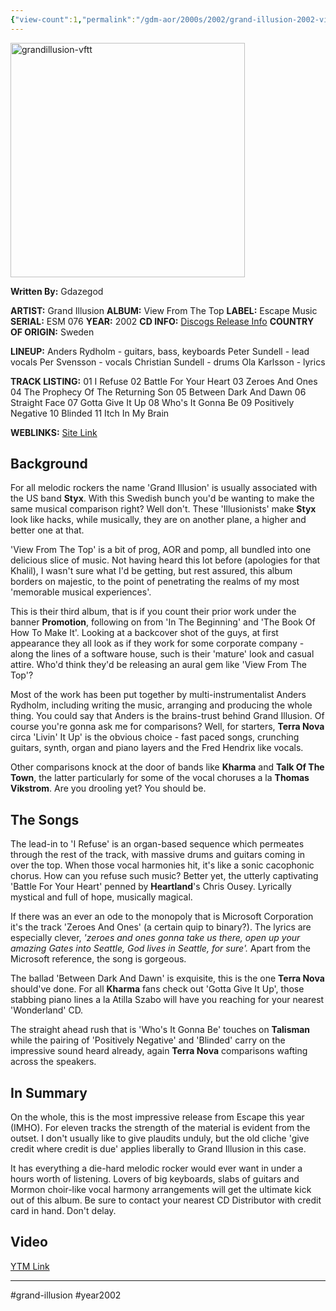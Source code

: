 ```yaml
---
{"view-count":1,"permalink":"/gdm-aor/2000s/2002/grand-illusion-2002-view-from-the-top/","dg-publish":true,"dgPassFrontmatter":true,"noteIcon":"","created":"2025-07-17T12:44:24.380+12:00","updated":"2025-07-16T13:37:10.679+12:00"}
---
```



<img src="https://i.ibb.co/84QYMqFB/grandillusion-vftt.jpg" alt="grandillusion-vftt" border="0" height="375" width="375">

**Written By:** Gdazegod

**ARTIST:** Grand Illusion
**ALBUM:** View From The Top
**LABEL:** Escape Music
**SERIAL:** ESM 076
**YEAR:** 2002
**CD INFO:** [Discogs Release Info](https://www.discogs.com/master/766549-Grand-Illusion-View-From-The-Top)
**COUNTRY OF ORIGIN:** Sweden

**LINEUP:**
Anders Rydholm - guitars, bass, keyboards
Peter Sundell - lead vocals
Per Svensson - vocals
Christian Sundell - drums
Ola Karlsson - lyrics

**TRACK LISTING:**
01 I Refuse
02 Battle For Your Heart
03 Zeroes And Ones
04 The Prophecy Of The Returning Son
05 Between Dark And Dawn
06 Straight Face
07 Gotta Give It Up
08 Who's It Gonna Be
09 Positively Negative
10 Blinded
11 Itch In My Brain

**WEBLINKS:**
[Site Link](https://www.grand-illusion.se/)

## Background
For all melodic rockers the name 'Grand Illusion' is usually associated with the US band **Styx**. With this Swedish bunch you'd be wanting to make the same musical comparison right? Well don't. These 'Illusionists' make **Styx** look like hacks, while musically, they are on another plane, a higher and better one at that.

'View From The Top' is a bit of prog, AOR and pomp, all bundled into one delicious slice of music. Not having heard this lot before (apologies for that Khalil), I wasn't sure what I'd be getting, but rest assured, this album borders on majestic, to the point of penetrating the realms of my most 'memorable musical experiences'.

This is their third album, that is if you count their prior work under the banner **Promotion**, following on from 'In The Beginning' and 'The Book Of How To Make It'. Looking at a backcover shot of the guys, at first appearance they all look as if they work for some corporate company - along the lines of a software house, such is their 'mature' look and casual attire. Who'd think they'd be releasing an aural gem like 'View From The Top'?

Most of the work has been put together by multi-instrumentalist Anders Rydholm, including writing the music, arranging and producing the whole thing. You could say that Anders is the brains-trust behind Grand Illusion. Of course you're gonna ask me for comparisons? Well, for starters, **Terra Nova** circa 'Livin' It Up' is the obvious choice - fast paced songs, crunching guitars, synth, organ and piano layers and the Fred Hendrix like vocals.

Other comparisons knock at the door of bands like **Kharma** and **Talk Of The Town**, the latter particularly for some of the vocal choruses a la **Thomas Vikstrom**. Are you drooling yet? You should be.

## The Songs
The lead-in to 'I Refuse' is an organ-based sequence which permeates through the rest of the track, with massive drums and guitars coming in over the top. When those vocal harmonies hit, it's like a sonic cacophonic chorus. How can you refuse such music? Better yet, the utterly captivating 'Battle For Your Heart' penned by **Heartland**'s Chris Ousey. Lyrically mystical and full of hope, musically magical.

If there was an ever an ode to the monopoly that is Microsoft Corporation it's the track 'Zeroes And Ones' (a certain quip to binary?). The lyrics are especially clever, _'zeroes and ones gonna take us there, open up your amazing Gates into Seattle, God lives in Seattle, for sure'._ Apart from the Microsoft reference, the song is gorgeous.

The ballad 'Between Dark And Dawn' is exquisite, this is the one **Terra Nova** should've done. For all **Kharma** fans check out 'Gotta Give It Up', those stabbing piano lines a la Atilla Szabo will have you reaching for your nearest 'Wonderland' CD.

The straight ahead rush that is 'Who's It Gonna Be' touches on **Talisman** while the pairing of 'Positively Negative' and 'Blinded' carry on the impressive sound heard already, again **Terra Nova** comparisons wafting across the speakers.

## In Summary
On the whole, this is the most impressive release from Escape this year (IMHO). For eleven tracks the strength of the material is evident from the outset. I don't usually like to give plaudits unduly, but the old cliche 'give credit where credit is due' applies liberally to Grand Illusion in this case.

It has everything a die-hard melodic rocker would ever want in under a hours worth of listening. Lovers of big keyboards, slabs of guitars and Mormon choir-like vocal harmony arrangements will get the ultimate kick out of this album. Be sure to contact your nearest CD Distributor with credit card in hand. Don't delay.

## Video
[YTM Link](https://music.youtube.com/playlist?list=OLAK5uy_l_O6rXMLUsqwdvim0dEw978QqVUqMmjQ0&si=JlZ60jkXz0HOIfjc)

---

#grand-illusion #year2002